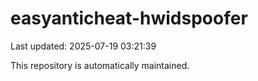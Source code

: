 # easyanticheat-hwidspoofer

Last updated: 2025-07-19 03:21:39

This repository is automatically maintained.
